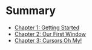 # Summary

- [Chapter 1: Getting Started](./chapter_1.md)
- [Chapter 2: Our First Window](./chapter_2.md)
- [Chapter 3: Cursors Oh My!](./cursors_oh_my.md)
